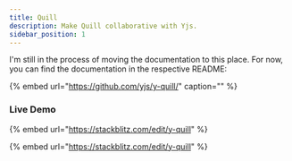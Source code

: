 ```yaml
---
title: Quill
description: Make Quill collaborative with Yjs.
sidebar_position: 1
---
```


I'm still in the process of moving the documentation to this place. For now, you can find the documentation in the respective README:

{% embed url="https://github.com/yjs/y-quill/" caption="" %}

### Live Demo

{% embed url="https://stackblitz.com/edit/y-quill" %}

{% embed url="https://stackblitz.com/edit/y-quill" %}



